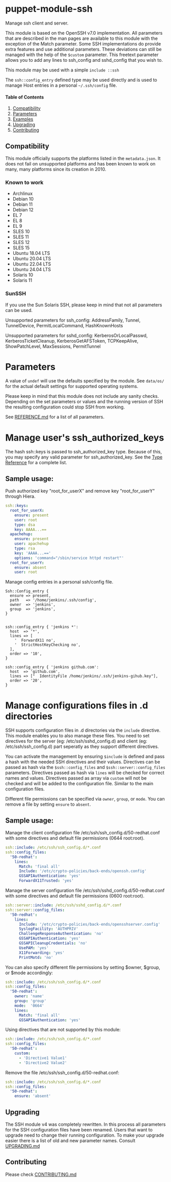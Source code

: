 # puppet-module-ssh

Manage ssh client and server.

This module is based on the OpenSSH v7.0 implementation. All parameters that are described in the
man pages are available to this module with the exception of the Match parameter. Some SSH
implementations do provide extra features and use additional parameters. These deviations can
still be managed with the help of the `$custom` parameter. This freetext parameter allows you to add
any lines to ssh_config and sshd_config that you wish to.

This module may be used with a simple `include ::ssh`

The `ssh::config_entry` defined type may be used directly and is used to manage
Host entries in a personal `~/.ssh/config` file.

#### Table of Contents
1. [Compatibility](#compatibility)
1. [Parameters](#parameters)
1. [Examples](#sample-usage)
1. [Upgrading](#upgrading)
1. [Contributing](#contributing)


## Compatibility

This module officially supports the platforms listed in the
`metadata.json`. It does not fail on unsupported platforms and has been
known to work on many, many platforms since its creation in 2010.

### Known to work

 * Archlinux
 * Debian 10
 * Debian 11
 * Debian 12
 * EL 7
 * EL 8
 * EL 9
 * SLES 10
 * SLES 11
 * SLES 12
 * SLES 15
 * Ubuntu 18.04 LTS
 * Ubuntu 20.04 LTS
 * Ubuntu 22.04 LTS
 * Ubuntu 24.04 LTS
 * Solaris 10
 * Solaris 11


### SunSSH
If you use the Sun Solaris SSH, please keep in mind that not all parameters can be used.

Unsupported parameters for ssh_config:
AddressFamily, Tunnel, TunnelDevice, PermitLocalCommand, HashKnownHosts

Unsupported parameters for sshd_config:
KerberosOrLocalPasswd, KerberosTicketCleanup, KerberosGetAFSToken, TCPKeepAlive, ShowPatchLevel,
MaxSessions, PermitTunnel


# Parameters
A value of `undef` will use the defaults specified by the module. See `data/os/` for the actual
default settings for supported operating systems.

Please keep in mind that this module does not include any sanity checks. Depending on the set
parameters or values and the running version of SSH the resulting configuration could stop SSH
from working.


See [REFERENCE.md](REFERENCE.md) for a list of all parameters.

# Manage user's ssh_authorized_keys
The hash ssh::keys is passed to ssh_authorized_key type. Because of this, you may specify any valid
parameter for ssh_authorized_key.
See the [Type Reference](https://github.com/puppetlabs/puppetlabs-sshkeys_core/blob/main/REFERENCE.md#ssh_authorized_key)
for a complete list.

## Sample usage:
Push authorized key "root_for_userX" and remove key "root_for_userY" through Hiera.

``` yaml
ssh::keys:
  root_for_userX:
    ensure: present
    user: root
    type: dsa
    key: AAAA...==
  apachehup:
    ensure: present
    user: apachehup
    type: rsa
    key: 'AAAA...=='
    options: 'command="/sbin/service httpd restart"'
  root_for_userY:
    ensure: absent
    user: root
```

Manage config entries in a personal ssh/config file.

```
Ssh::Config_entry {
  ensure => present,
  path   => '/home/jenkins/.ssh/config',
  owner  => 'jenkins',
  group  => 'jenkins',
}


ssh::config_entry { 'jenkins *':
  host  => '*',
  lines => [
    '  ForwardX11 no',
    '  StrictHostKeyChecking no',
  ],
  order => '10',
}

ssh::config_entry { 'jenkins github.com':
  host  => 'github.com',
  lines => ["  IdentityFile /home/jenkins/.ssh/jenkins-gihub.key"],
  order => '20',
}
```

# Manage configurations files in .d directories
SSH supports configuration files in .d directories via the `include` directive. This module enables you to also manage these files. You need to set directives for the server (eg: /etc/ssh/sshd_config.d) and client (eg: /etc/ssh/ssh_config.d) part seperatly as they support different directives.

You can activate the management by ensuring `$include` is defined and pass a hash with the needed SSH directives and their values.
Directives can be passed as hash via the `$ssh::config_files` and `$ssh::server::config_files` parameters. Directives passed as hash via `lines` will be checked for correct names and values. Directives passed as array via `custom` will not be checked and will be added to the configuration file. Similar to the main configuration files.

Different file permissions can be specified via `owner`, `group`, or `mode`.
You can remove a file by setting `ensure` to `absent`.

## Sample usage:
Manage the client configuration file /etc/ssh/ssh_config.d/50-redhat.conf with some directives and default file permissions (0644 root:root).
``` yaml
ssh::include: /etc/ssh/ssh_config.d/*.conf
ssh::config_files:
  '50-redhat':
    lines:
      Match: 'final all'
      Include: '/etc/crypto-policies/back-ends/openssh.config'
      GSSAPIAuthentication: 'yes'
      ForwardX11Trusted: 'yes'
```

Manage the server configuration file /etc/ssh/sshd_config.d/50-redhat.conf with some directives and default file permissions (0600 root:root).
``` yaml
ssh::server::include: /etc/ssh/sshd_config.d/*.conf
ssh::server::config_files:
  '50-redhat':
    lines:
      Include: '/etc/crypto-policies/back-ends/opensshserver.config'
      SyslogFacility: 'AUTHPRIV'
      ChallengeResponseAuthentication: 'no'
      GSSAPIAuthentication: 'yes'
      GSSAPICleanupCredentials: 'no'
      UsePAM: 'yes'
      X11Forwarding: 'yes'
      PrintMotd: 'no'
```
You can also specify different file permissions by setting $owner, $group, or $mode accordingly:
``` yaml
ssh::include: /etc/ssh/ssh_config.d/*.conf
ssh::config_files:
  '50-redhat':
    owner: 'name'
    group: 'group'
    mode:  '0664'
    lines:
      Match: 'final all'
      GSSAPIAuthentication: 'yes'
```
Using directives that are not supported by this module:
``` yaml
ssh::include: /etc/ssh/ssh_config.d/*.conf
ssh::config_files:
  '50-redhat':
    custom:
      - 'Directive1 Value1'
      - 'Directive2 Value2'
```

Remove the file /etc/ssh/ssh_config.d/50-redhat.conf:
``` yaml
ssh::include: /etc/ssh/ssh_config.d/*.conf
ssh::config_files:
  '50-redhat':
    ensure: 'absent'
```

## Upgrading

The SSH module v4 was completely rewritten. In this process all parameters for the SSH configuration
files have been renamed. Users that want to upgrade need to change their running configuration.
To make your upgrade easier there is a list of old and new parameter names.
Consult [UPGRADING.md](UPGRADING.md)


## Contributing

Please check [CONTRIBUTING.md](CONTRIBUTING.md)
